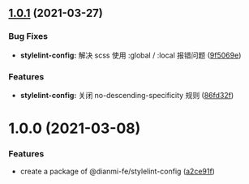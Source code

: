 ## [1.0.1](https://github.com/dianmi-fe/code-lint/compare/stylelint-config@1.0.0...stylelint-config@1.0.1) (2021-03-27)


### Bug Fixes

* **stylelint-config:** 解决 scss 使用 :global / :local 报错问题 ([9f5069e](https://github.com/dianmi-fe/code-lint/commit/9f5069e8a80c548e4b145449d9e955139db2e629))


### Features

* **stylelint-config:** 关闭 no-descending-specificity 规则 ([86fd32f](https://github.com/dianmi-fe/code-lint/commit/86fd32f203cb0c05db1699226e93fbbb0fb90382))



# 1.0.0 (2021-03-08)


### Features

* create a package of @dianmi-fe/stylelint-config ([a2ce91f](https://github.com/dianmi-fe/code-lint/commit/a2ce91fa63311d76fcb9a072b0fd76cd3e9aaba8))



